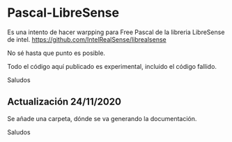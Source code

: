 # Pascal-LibreSense

Es una intento de hacer warpping para Free Pascal de la libreria LibreSense de intel. https://github.com/IntelRealSense/librealsense


No sé hasta que punto es posible. 

Todo el código aquí publicado es experimental, incluido el código fallido.

Saludos

## Actualización 24/11/2020

Se añade una carpeta, dónde se va generando la documentación. 

Saludos



